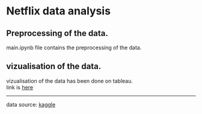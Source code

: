 # Netflix data analysis
## Preprocessing of the data.
main.ipynb file contains the preprocessing of the data.

## vizualisation of the data.
vizualisation of the data has been done on tableau.
<br>
link is [here](https://public.tableau.com/app/profile/vijit.singh8031/viz/NetflixAnalysis_16430361009060/Story1?publish=yes)

---
data source: [kaggle](https://www.kaggle.com/shivamb/netflix-shows)
